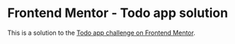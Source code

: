 # Frontend Mentor - Todo app solution

This is a solution to the [Todo app challenge on Frontend Mentor](https://www.frontendmentor.io/challenges/todo-app-Su1_KokOW).
